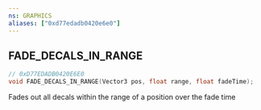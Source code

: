 ```yaml
---
ns: GRAPHICS
aliases: ["0xd77edadb0420e6e0"]
---
```

## FADE_DECALS_IN_RANGE

```c
// 0xD77EDADB0420E6E0
void FADE_DECALS_IN_RANGE(Vector3 pos, float range, float fadeTime);
```

Fades out all decals within the range of a position over the fade time

